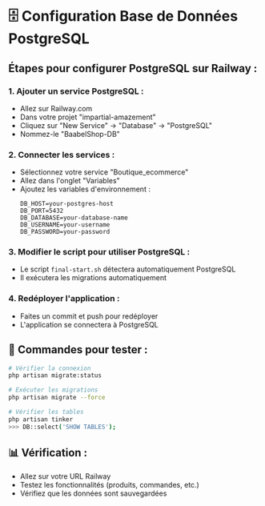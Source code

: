 # 🗄️ Configuration Base de Données PostgreSQL

## **Étapes pour configurer PostgreSQL sur Railway :**

### **1. Ajouter un service PostgreSQL :**
- Allez sur Railway.com
- Dans votre projet "impartial-amazement"
- Cliquez sur "New Service" → "Database" → "PostgreSQL"
- Nommez-le "BaabelShop-DB"

### **2. Connecter les services :**
- Sélectionnez votre service "Boutique_ecommerce"
- Allez dans l'onglet "Variables"
- Ajoutez les variables d'environnement :
  ```
  DB_HOST=your-postgres-host
  DB_PORT=5432
  DB_DATABASE=your-database-name
  DB_USERNAME=your-username
  DB_PASSWORD=your-password
  ```

### **3. Modifier le script pour utiliser PostgreSQL :**
- Le script `final-start.sh` détectera automatiquement PostgreSQL
- Il exécutera les migrations automatiquement

### **4. Redéployer l'application :**
- Faites un commit et push pour redéployer
- L'application se connectera à PostgreSQL

## **🔧 Commandes pour tester :**

```bash
# Vérifier la connexion
php artisan migrate:status

# Exécuter les migrations
php artisan migrate --force

# Vérifier les tables
php artisan tinker
>>> DB::select('SHOW TABLES');
```

## **📊 Vérification :**
- Allez sur votre URL Railway
- Testez les fonctionnalités (produits, commandes, etc.)
- Vérifiez que les données sont sauvegardées 